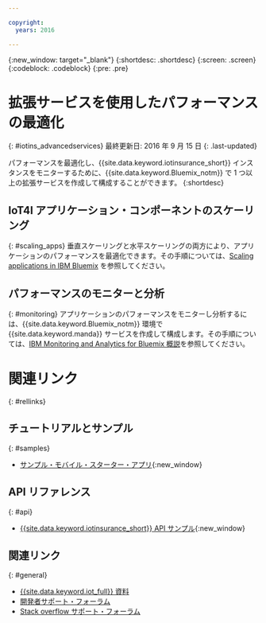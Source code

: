 ```yaml
---

copyright:
  years: 2016

---
```


<!-- Common attributes used in the template are defined as follows: -->
{:new_window: target="\_blank"}
{:shortdesc: .shortdesc}
{:screen: .screen}
{:codeblock: .codeblock}
{:pre: .pre}


<!-- {{site.data.keyword.iotinsurance_full}}  {{site.data.keyword.iotinsurance_short}}  -->


# 拡張サービスを使用したパフォーマンスの最適化
{: #iotins_advancedservices}
最終更新日: 2016 年 9 月 15 日
{: .last-updated}

パフォーマンスを最適化し、{{site.data.keyword.iotinsurance_short}} インスタンスをモニターするために、{{site.data.keyword.Bluemix_notm}} で 1 つ以上の拡張サービスを作成して構成することができます。
{:shortdesc}

## IoT4I アプリケーション・コンポーネントのスケーリング
{: #scaling_apps}
垂直スケーリングと水平スケーリングの両方により、アプリケーションのパフォーマンスを最適化できます。その手順については、[Scaling applications in IBM Bluemix](http://www.ibm.com/developerworks/cloud/library/cl-bluemix-autoscale/) を参照してください。

## パフォーマンスのモニターと分析
{: #monitoring}
アプリケーションのパフォーマンスをモニターし分析するには、{{site.data.keyword.Bluemix_notm}} 環境で {{site.data.keyword.manda}} サービスを作成して構成します。その手順については、[IBM Monitoring and Analytics for Bluemix 概説](https://console.ng.bluemix.net/docs/services/monana/index.html#gettingstartedtemplate)を参照してください。

<!-- ### Monitoring logging information with Logmet

https://console.ng.bluemix.net/docs/services/MessageHub/index.html#messagehub072
-->

<!--
### Monitoring with New Relic
For additional monitoring, you can use New Relic, a third-party service that provides monitoring metrics for your application. For instructions to create the New Relic service in your {{site.data.keyword.Bluemix_notm}} environment, see [Using New Relic](https://console.ng.bluemix.net/docs/runtimes/liberty/newRelic.html).
-->


# 関連リンク
{: #rellinks}

## チュートリアルとサンプル
{: #samples}
* [サンプル・モバイル・スターター・アプリ](https://github.com/ibm-watson-iot/ioti-mobile){:new_window}

## API リファレンス
{: #api}
* [{{site.data.keyword.iotinsurance_short}} API サンプル](https://github.com/IBM-Bluemix/iot4i-api-examples-nodejs){:new_window}

## 関連リンク
{: #general}
* [{{site.data.keyword.iot_full}} 資料](https://console.ng.bluemix.net/docs/services/IoT/index.html)
* [開発者サポート・フォーラム](https://developer.ibm.com/answers/search.html?f=&type=question&redirect=search%2Fsearch&sort=relevance&q=%2B[iot]%20%2B[bluemix])
* [Stack overflow サポート・フォーラム](http://stackoverflow.com/questions/tagged/ibm-bluemix)

